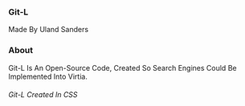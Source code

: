 ### Git-L
Made By Uland Sanders 
###
### About
Git-L Is An Open-Source Code, Created So Search Engines Could Be Implemented Into Virtia.
###### Git-L Created In CSS
